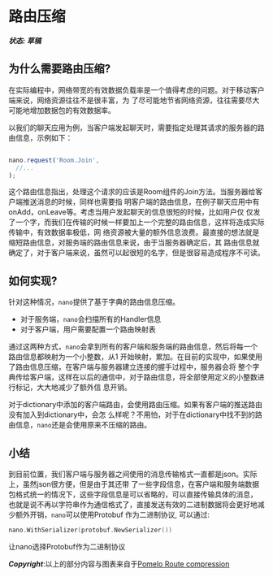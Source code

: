 # 路由压缩

***状态: 草稿***

## 为什么需要路由压缩?

在实际编程中，网络带宽的有效数据负载率是一个值得考虑的问题。对于移动客户端来说，网络资源往往不是很丰富，为
了尽可能地节省网络资源，往往需要尽大可能地增加数据包的有效数据率。

以我们的聊天应用为例，当客户端发起聊天时，需要指定处理其请求的服务器的路由信息，示例如下：

```javascript

nano.request('Room.Join',
  //...
);

```

这个路由信息指出，处理这个请求的应该是Room组件的Join方法。当服务器给客户端推送消息的时候，同样也需要指
明客户端的路由信息，在例子聊天应用中有onAdd，onLeave等。考虑当用户发起聊天的信息很短的时候，比如用户仅
仅发了一个字，而我们在传输的时候一样要加上一个完整的路由信息，这样将造成实际传输中，有效数据率极低，网
络资源被大量的额外信息浪费。最直接的想法就是缩短路由信息，对服务端的路由信息来说，由于当服务器确定后，其
路由信息就确定了，对于客户端来说，虽然可以起很短的名字，但是很容易造成程序不可读。

## 如何实现?

针对这种情况，`nano`提供了基于字典的路由信息压缩。

* 对于服务端，`nano`会扫描所有的Handler信息
* 对于客户端，用户需要配置一个路由映射表

通过这两种方式，`nano`会拿到所有的客户端和服务端的路由信息，然后将每一个路由信息都映射为一个小整数，从1
开始映射，累加。在目前的实现中，如果使用了路由信息压缩，在客户端与服务器建立连接的握手过程中，服务器会将
整个字典传给客户端，这样在以后的通信中，对于路由信息，将全部使用定义的小整数进行标记，大大地减少了额外信
息开销。

对于dictionary中添加的客户端路由，会使用路由压缩。如果有客户端的推送路由没有加入到dictionary中，会怎
么样呢？不用怕，对于在dictionary中找不到的路由信息，`nano`还是会使用原来不压缩的路由。

## 小结

到目前位置，我们客户端与服务器之间使用的消息传输格式一直都是json。实际上，虽然json很方便，但是由于其还带
了一些字段信息，在客户端和服务端数据包格式统一的情况下，这些字段信息是可以省略的，可以直接传输具体的消息，
也就是说不再以字符串作为通信格式了，直接发送有效的二进制数据将会更好地减少额外开销，`nano`可以使用Protobuf
作为二进制协议, 可以通过:

```go
nano.WithSerializer(protobuf.NewSerializer())
```

让nano选择Protobuf作为二进制协议

***Copyright***:以上的部分内容与图表来自于[Pomelo Route compression](https://github.com/NetEase/pomelo/wiki/Route-compression)
